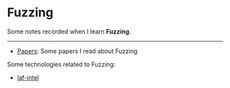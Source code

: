 # Fuzzing

Some notes recorded when I learn **Fuzzing**.

---

* [Papers](./Papers.md): Some papers I read about Fuzzing

Some technologies related to Fuzzing:

* [laf-intel](./laf-intel.md)